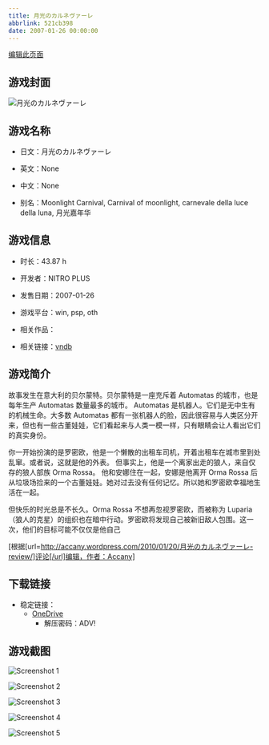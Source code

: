 ```yaml
---
title: 月光のカルネヴァーレ
abbrlink: 521cb398
date: 2007-01-26 00:00:00
---
```

[编辑此页面](https://github.com/ACG-3/ADV3-source/blob/main/source/_posts/games/CARNIVAL.md)

## 游戏封面

![月光のカルネヴァーレ](https://pan.timero.xyz/d/onedrive/img_lib_001/CARNIVAL_cover.avif)


## 游戏名称

- 日文：月光のカルネヴァーレ
- 英文：None
- 中文：None

- 别名：Moonlight Carnival, Carnival of moonlight, carnevale della luce della luna, 月光嘉年华


## 游戏信息

- 时长：43.87 h
- 开发者：NITRO PLUS
- 发售日期：2007-01-26
- 游戏平台：win, psp, oth
- 相关作品：

- 相关链接：[vndb](https://vndb.org/v102)


## 游戏简介

故事发生在意大利的贝尔蒙特。贝尔蒙特是一座充斥着 Automatas 的城市，也是每年生产 Automatas 数量最多的城市。
Automatas 是机器人。它们是无中生有的机械生命。大多数 Automatas 都有一张机器人的脸，因此很容易与人类区分开来，但也有一些古董娃娃，它们看起来与人类一模一样，只有眼睛会让人看出它们的真实身份。

你一开始扮演的是罗密欧，他是一个懒散的出租车司机，开着出租车在城市里到处乱窜。或者说，这就是他的外表。
但事实上，他是一个离家出走的狼人，来自仅存的狼人部族 Orma Rossa。
他和安娜住在一起，安娜是他离开 Orma Rossa 后从垃圾场捡来的一个古董娃娃。她对过去没有任何记忆。所以她和罗密欧幸福地生活在一起。

但快乐的时光总是不长久。Orma Rossa 不想再忽视罗密欧，而被称为 Luparia（狼人的克星）的组织也在暗中行动。罗密欧将发现自己被新旧敌人包围。这一次，他们的目标可能不仅仅是他自己

[根据[url=http://accany.wordpress.com/2010/01/20/月光のカルネヴァーレ-review/]评论[/url]编辑，作者：Accany]


## 下载链接

- 稳定链接：
    - [OneDrive](https://pan.timero.xyz/onedrive/adv_lib_001/CARNIVAL)
        - 解压密码：ADV!



## 游戏截图


![Screenshot 1](https://pan.timero.xyz/d/onedrive/img_lib_001/CARNIVAL_Screenshot_1.avif)

![Screenshot 2](https://pan.timero.xyz/d/onedrive/img_lib_001/CARNIVAL_Screenshot_2.avif)

![Screenshot 3](https://pan.timero.xyz/d/onedrive/img_lib_001/CARNIVAL_Screenshot_3.avif)

![Screenshot 4](https://pan.timero.xyz/d/onedrive/img_lib_001/CARNIVAL_Screenshot_4.avif)

![Screenshot 5](https://pan.timero.xyz/d/onedrive/img_lib_001/CARNIVAL_Screenshot_5.avif)

